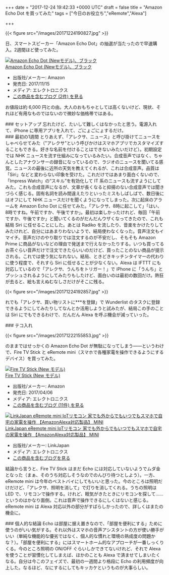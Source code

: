 
+++
date = "2017-12-24 19:42:33 +0000 UTC"
draft = false
title = "Amazon Echo Dot を買ってみた"
tags = ["今日のお役立ち","eRemote","Alexa"]

+++


{{< figure src="/images/20171224190827.jpg"  >}}

日、スマートスピーカー「Amazon Echo Dot」の抽選が当たったので早速購入。2週間ほど使ってみた。<div class="hatena-asin-detail"><a href="http://www.amazon.co.jp/exec/obidos/ASIN/B072B5BTLK/bestylesnet-22/"><img src="https://images-fe.ssl-images-amazon.com/images/I/41icGnDM%2BSL._SL160_.jpg" class="hatena-asin-detail-image" alt="Amazon Echo Dot (Newモデル)、ブラック" title="Amazon Echo Dot (Newモデル)、ブラック"/></a><div class="hatena-asin-detail-info"><a href="http://www.amazon.co.jp/exec/obidos/ASIN/B072B5BTLK/bestylesnet-22/">Amazon Echo Dot (Newモデル)、ブラック</a><ul><li><span class="hatena-asin-detail-label">出版社/メーカー:</span> Amazon</li><li><span class="hatena-asin-detail-label">発売日:</span> 2017/11/15</li><li><span class="hatena-asin-detail-label">メディア:</span> エレクトロニクス</li><li><a href="http://d.hatena.ne.jp/asin/B072B5BTLK/bestylesnet-22" target="_blank">この商品を含むブログ (2件) を見る</a></li></ul></div><div class="hatena-asin-detail-foot"></div></div>お値段は約 6,000 円との由。大人のおもちゃとしては高くないけど、現状、それほど有用なものではないので微妙な価格帯ではある。

<div class="section">
    ### セットアップ
    忘れたけど、たいして難しくはなかったと思う。電源入れて、iPhone に専用アプリを入れて、ごにょごにょするだけ。

</div>
<div class="section">
    ### 最初の1週間
    とりあえず、「アレクサ、ニュース」と呼び掛けてニュースをしゃべらせてみた（"アレクサ"という呼びかけはスマホアプリでカスタマイズすることもできる。好きな名前を付けることはできないみたいだけど）。初期設定では NHK ニュースを流す仕組みになっているみたい。合成音声ではなく、ちゃんとしたアナウンサーの録音になっているので、ラジオのニュースを聞いてる感覚。ニュースの最後に近所の天気を教えてくれるが、これは合成音声。品質は「Siri」などと変わらない印象を受けた。これだけではあまり面白くないので、「Impress Watch」の“スキル”を有効化して IT 系のニュースも流すようにしてみた。これも合成音声になるが、文章が長くなると抑揚のない合成音声では聞きづらく感じる。固有名詞を読み間違えたりといったミスもしばしばで、数日後にはオフにして NHK ニュースだけを聞くようになってしまった。次に起床のアラームを Amazon Echo Dot に任せてみた。「アレクサ、8時に起こして」「はい、8時ですね。午前ですか、午後ですか」。最初は楽しかったけれど、毎回「午前ですか、午後ですか」と聞いてくるのがだんだんウザくなってきたので、これも結局 Siri に任せることにした。あとは Radiko を流したり、音楽をかけたりしてみたけれど、自分にはあまりわないようで、結局使わなくなった。音声注文もイマイチ。音声だけのやり取りでは注文するのが不安だし、そもそも Amazon Prime に商品がないなどの理由で発送まで行えなかったりする。いつも買ってるお茶ぐらい音声だけで注文できたらいいのだけど、買ったことのない商品が提示される。これでは使う気になれない。結局、ときどきキッチンタイマーの代わりに使う程度で、それすら Siri に任せることが少なくない。Alexa は IFTTT にも対応しているので「アレクサ、うんちをトリガー！」で iPhone に「うんち」とプッシュされるようにしてみたりもしたけど、面白いのは最初の数回だけ。熱狂が去ると、絵も言えぬむなしさだけがそこに残る。

{{< figure src="/images/20171224192857.jpg"  >}}

れでも「アレクサ、買い物リストに***を登録」で Wunderlist のタスクに登録できるようにしてみたりしてなんとか活用しようと試みたが、結局この手のことは Siri にでもできるわけで、だんだん Alexa を呼ぶ機会が減っていった。

</div>
<div class="section">
    ### テコ入れ
    

{{< figure src="/images/20171222155853.jpg"  >}}

のままではせっかくの Amazon Echo Dot  が無駄になってしまう――というわけで、Fire TV Stick と eRemote mini（スマホで各種家電を操作できるようにするデバイス）を買ってみた。<div class="hatena-asin-detail"><a href="http://www.amazon.co.jp/exec/obidos/ASIN/B01ETRGGYI/bestylesnet-22/"><img src="https://images-fe.ssl-images-amazon.com/images/I/41S9rTNBONL._SL160_.jpg" class="hatena-asin-detail-image" alt="Fire TV Stick (New モデル)" title="Fire TV Stick (New モデル)"/></a><div class="hatena-asin-detail-info"><a href="http://www.amazon.co.jp/exec/obidos/ASIN/B01ETRGGYI/bestylesnet-22/">Fire TV Stick (New モデル)</a><ul><li><span class="hatena-asin-detail-label">出版社/メーカー:</span> Amazon</li><li><span class="hatena-asin-detail-label">発売日:</span> 2017/04/06</li><li><span class="hatena-asin-detail-label">メディア:</span> エレクトロニクス</li><li><a href="http://d.hatena.ne.jp/asin/B01ETRGGYI/bestylesnet-22" target="_blank">この商品を含むブログ (11件) を見る</a></li></ul></div><div class="hatena-asin-detail-foot"></div></div><div class="hatena-asin-detail"><a href="http://www.amazon.co.jp/exec/obidos/ASIN/B01MA4W1YD/bestylesnet-22/"><img src="https://images-fe.ssl-images-amazon.com/images/I/41qyPYArvtL._SL160_.jpg" class="hatena-asin-detail-image" alt="LinkJapan eRemote mini IoTリモコン 家でも外からでもいつでもスマホで自宅の家電を操作 【AmazonAlexa対応製品】 MINI" title="LinkJapan eRemote mini IoTリモコン 家でも外からでもいつでもスマホで自宅の家電を操作 【AmazonAlexa対応製品】 MINI"/></a><div class="hatena-asin-detail-info"><a href="http://www.amazon.co.jp/exec/obidos/ASIN/B01MA4W1YD/bestylesnet-22/">LinkJapan eRemote mini IoTリモコン 家でも外からでもいつでもスマホで自宅の家電を操作 【AmazonAlexa対応製品】 MINI</a><ul><li><span class="hatena-asin-detail-label">出版社/メーカー:</span> LinkJapan</li><li><span class="hatena-asin-detail-label">メディア:</span> エレクトロニクス</li><li><a href="http://d.hatena.ne.jp/asin/B01MA4W1YD/bestylesnet-22" target="_blank">この商品を含むブログを見る</a></li></ul></div><div class="hatena-asin-detail-foot"></div></div>結論から言うと、Fire TV Stick はまだ Echo には対応していないようでムダ金となった（まぁ、そのうち対応しそうなのでのんびり待つとしよう）。一方、eRemote mini は今年のベストバイにしてもいいと思った。今のところは照明だけだけど、「アレクサ、照明を消して」で灯りを消してくれる。うちの照明は LED で、リモコンで操作する。けれど、眠気がきたときにリモコンを探して……というのはかなり面倒。これは音声で操作できるにしくはないと感じる。eRemote mini は Alexa 対応以外の部分がすばらしかったので、詳しくはまたの機会に。

</div>
<div class="section">
    ### 個人的な結論
    Echo は部屋に据え置きなので、「部屋を便利にする」ために使うのがいい気がする。それ以外はスマホの音声アシスタントの方が使い勝手がいい（単純な機能的な優劣ではなく、個人的な慣れと環境の熟成度の問題かな？）。「部屋を便利にする」にはスマートホーム的なアプローチが一番しっくりくる。今のところ照明の ON/OFF ぐらいしかできてないけれど、それで Alexa を使うことが習慣化してしまえば、ほかのことも Alexa で済ませてしまいたくなる。自分は今このフェイズで、最初の一週間より格段に Echo の利用頻度が向上した。なるほど、なにするにしてもキッカケというものが大事らしい。

</div>

